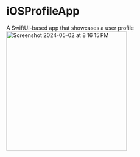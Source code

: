# iOSProfileApp
A SwiftUI-based app that showcases a user profile
<img width="316" alt="Screenshot 2024-05-02 at 8 16 15 PM" src="https://github.com/sumershinde22/iOSProfileApp/assets/110345858/ce3cb70e-3530-4c7f-9990-8c831515632e">
